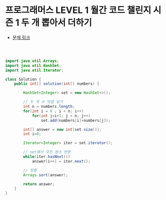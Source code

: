 # 프로그래머스 LEVEL 1 월간 코드 챌린지 시즌 1 두 개 뽑아서 더하기

- [문제 링크](https://programmers.co.kr/learn/courses/30/lessons/68644?language=java)

</br>

```java

import java.util.Arrays;
import java.util.HashSet;
import java.util.Iterator;

class Solution {
    public int[] solution(int[] numbers) {

        HashSet<Integer> set = new HashSet<>();

        // 두 개 수 덧셈 넣기
        int n = numbers.length;
        for(int i = 0 ; i < n; i++)
            for(int j=i+1; j < n; j++)
                set.add(numbers[i]+numbers[j]);

        int[] answer = new int[set.size()];
        int i=0;

        Iterator<Integer> iter = set.iterator();

        // set에서 모든 원소 반환
        while(iter.hasNext())
            answer[i++] = iter.next();

        // 정렬
        Arrays.sort(answer);

        return answer;
    }
}

```
